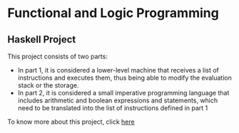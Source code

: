 # Functional and Logic Programming

## Haskell Project

This project consists of two parts: 
- In part 1, it is considered a lower-level machine that receives a list of instructions and executes them, thus being able to modify the evaluation stack or the storage.  
- In part 2, it is considered a small imperative programming language that includes arithmetic and boolean expressions and statements, which need to be translated into the list of instructions defined in part 1

To know more about this project, click [here](report.pdf)
